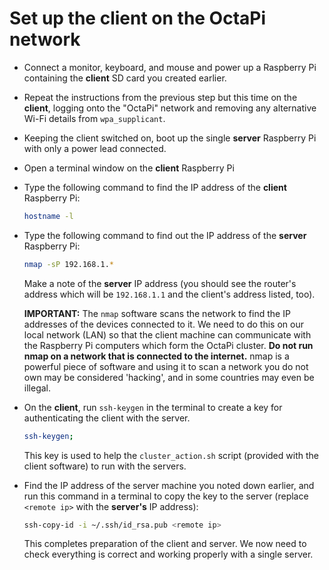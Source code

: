 # Set up the client on the OctaPi network

- Connect a monitor, keyboard, and mouse and power up a Raspberry Pi containing the **client** SD card you created earlier.

- Repeat the instructions from the previous step but this time on the **client**, logging onto the "OctaPi" network and removing any alternative Wi-Fi details from `wpa_supplicant`.

- Keeping the client switched on, boot up the single **server** Raspberry Pi with only a power lead connected.

- Open a terminal window on the **client** Raspberry Pi

- Type the following command to find the IP address of the **client** Raspberry Pi:

    ```bash
    hostname -l
    ```

- Type the following command to find out the IP address of the **server** Raspberry Pi:

    ```bash
    nmap -sP 192.168.1.*
    ```

    Make a note of the **server** IP address (you should see the router's address which will be `192.168.1.1` and the client's address listed, too).

    **IMPORTANT:** The `nmap` software scans the network to find the IP addresses of the devices connected to it. We need to do this on our local network (LAN) so that the client machine can communicate with the Raspberry Pi computers which form the OctaPi cluster. **Do not run nmap on a network that is connected to the internet.** nmap is a powerful piece of software and using it to scan a network you do not own may be considered 'hacking', and in some countries may even be illegal.

- On the **client**, run `ssh-keygen` in the terminal to create a key for authenticating the client with the server.

    ```bash
    ssh-keygen;
    ```

    This key is used to help the `cluster_action.sh` script (provided with the client software) to run with the servers.

- Find the IP address of the server machine you noted down earlier, and run this command in a terminal to copy the key to the server (replace `<remote ip>` with the **server's** IP address):

    ```bash
    ssh-copy-id -i ~/.ssh/id_rsa.pub <remote ip>
    ```

    This completes preparation of the client and server. We now need to check everything is correct and working properly with a single server.
